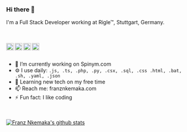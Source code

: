 ### Hi there 👋

I'm a Full Stack Developer working at Rigle™, Stuttgart, Germany.

<br/>
<br/>
<a href="https://www.linkedin.com/in/franznkemaka/">
  <img align="left" alt="My LinkedIn" width="20px" src="https://cdn.jsdelivr.net/npm/simple-icons@v3/icons/linkedin.svg" />
</a>
<a href="https://www.instagram.com/franznkemaka/">
  <img align="left" alt="My Instagram" width="20px" src="https://cdn.jsdelivr.net/npm/simple-icons@v3/icons/instagram.svg" />
</a>
<a href="https://twitter.com/fnkemaka">
  <img align="left" alt="My Twitter" width="20px" src="https://cdn.jsdelivr.net/npm/simple-icons@v3/icons/twitter.svg" />
</a>
<a href="https://facebook.com/franznkemaka">
  <img align="left" alt="My Facebook" width="20px" src="https://cdn.jsdelivr.net/npm/simple-icons@v3/icons/facebook.svg" />
</a>
<br/>
<br/>

-   🔭 I’m currently working on Spinym.com
-   ⚙️ I use daily: `.js, .ts, .php, .py, .csx, .sql, .css .html, .bat, .sh, .yaml, .json`
-   🌱 Learning new tech on my free time
-   📫 Reach me: franznkemaka.com
-   ⚡ Fun fact: I like coding

<br/>

[![Franz Nkemaka's github stats](https://github-readme-stats.vercel.app/api?username=franznkemaka&hide_rank=true&show_icons=true&count_private=true)](https://github.com/anuraghazra/github-readme-stats)
